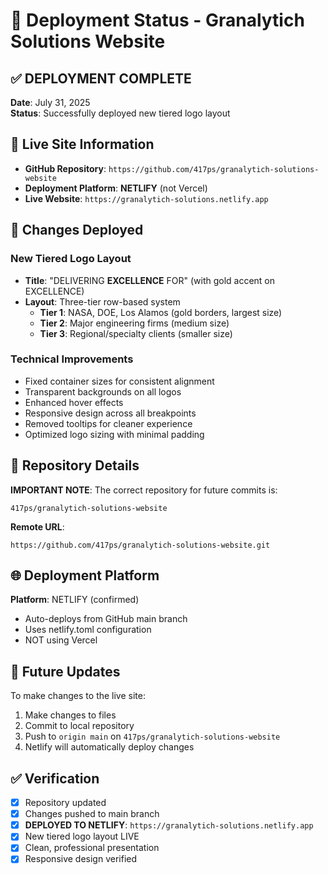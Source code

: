 # 🚀 Deployment Status - Granalytich Solutions Website

## ✅ DEPLOYMENT COMPLETE

**Date**: July 31, 2025  
**Status**: Successfully deployed new tiered logo layout

## 📍 Live Site Information

- **GitHub Repository**: `https://github.com/417ps/granalytich-solutions-website`
- **Deployment Platform**: **NETLIFY** (not Vercel)
- **Live Website**: `https://granalytich-solutions.netlify.app`

## 🎯 Changes Deployed

### New Tiered Logo Layout
- **Title**: "DELIVERING **EXCELLENCE** FOR" (with gold accent on EXCELLENCE)
- **Layout**: Three-tier row-based system
  - **Tier 1**: NASA, DOE, Los Alamos (gold borders, largest size)
  - **Tier 2**: Major engineering firms (medium size)  
  - **Tier 3**: Regional/specialty clients (smaller size)

### Technical Improvements
- Fixed container sizes for consistent alignment
- Transparent backgrounds on all logos
- Enhanced hover effects
- Responsive design across all breakpoints
- Removed tooltips for cleaner experience
- Optimized logo sizing with minimal padding

## 🔧 Repository Details

**IMPORTANT NOTE**: The correct repository for future commits is:
```
417ps/granalytich-solutions-website
```

**Remote URL**:
```
https://github.com/417ps/granalytich-solutions-website.git
```

## 🌐 Deployment Platform

**Platform**: NETLIFY (confirmed)
- Auto-deploys from GitHub main branch
- Uses netlify.toml configuration
- NOT using Vercel

## 📝 Future Updates

To make changes to the live site:
1. Make changes to files
2. Commit to local repository
3. Push to `origin main` on `417ps/granalytich-solutions-website`
4. Netlify will automatically deploy changes

## ✅ Verification

- [x] Repository updated
- [x] Changes pushed to main branch  
- [x] **DEPLOYED TO NETLIFY**: `https://granalytich-solutions.netlify.app`
- [x] New tiered logo layout LIVE
- [x] Clean, professional presentation
- [x] Responsive design verified